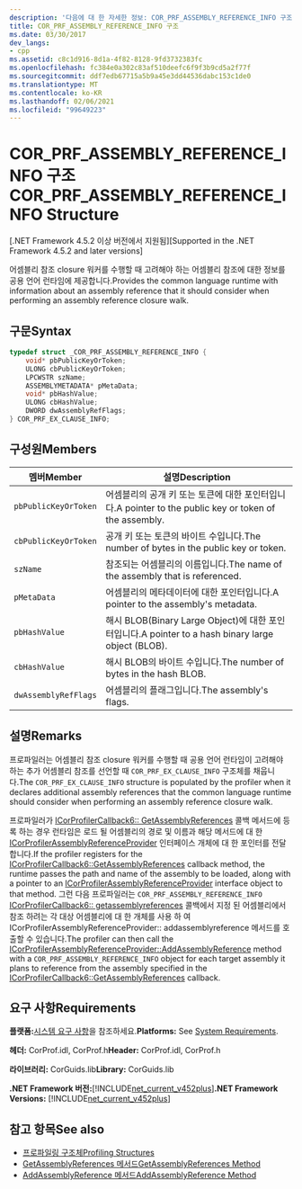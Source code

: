 ```yaml
---
description: '다음에 대 한 자세한 정보: COR_PRF_ASSEMBLY_REFERENCE_INFO 구조체'
title: COR_PRF_ASSEMBLY_REFERENCE_INFO 구조
ms.date: 03/30/2017
dev_langs:
- cpp
ms.assetid: c8c1d916-8d1a-4f82-8128-9fd3732383fc
ms.openlocfilehash: fc384e0a302c83af510deefc6f9f3b9cd5a2f77f
ms.sourcegitcommit: ddf7edb67715a5b9a45e3dd44536dabc153c1de0
ms.translationtype: MT
ms.contentlocale: ko-KR
ms.lasthandoff: 02/06/2021
ms.locfileid: "99649223"
---
```

# <a name="cor_prf_assembly_reference_info-structure"></a><span data-ttu-id="b3fb2-103">COR_PRF_ASSEMBLY_REFERENCE_INFO 구조</span><span class="sxs-lookup"><span data-stu-id="b3fb2-103">COR_PRF_ASSEMBLY_REFERENCE_INFO Structure</span></span>

<span data-ttu-id="b3fb2-104">[.NET Framework 4.5.2 이상 버전에서 지원됨]</span><span class="sxs-lookup"><span data-stu-id="b3fb2-104">[Supported in the .NET Framework 4.5.2 and later versions]</span></span>  
  
 <span data-ttu-id="b3fb2-105">어셈블리 참조 closure 워커를 수행할 때 고려해야 하는 어셈블리 참조에 대한 정보를 공용 언어 런타임에 제공합니다.</span><span class="sxs-lookup"><span data-stu-id="b3fb2-105">Provides the common language runtime with information about an assembly reference that it should consider when performing an assembly reference closure walk.</span></span>  
  
## <a name="syntax"></a><span data-ttu-id="b3fb2-106">구문</span><span class="sxs-lookup"><span data-stu-id="b3fb2-106">Syntax</span></span>  
  
```cpp  
typedef struct _COR_PRF_ASSEMBLY_REFERENCE_INFO {  
    void* pbPublicKeyOrToken;  
    ULONG cbPublicKeyOrToken;  
    LPCWSTR szName;  
    ASSEMBLYMETADATA* pMetaData;  
    void* pbHashValue;  
    ULONG cbHashValue;  
    DWORD dwAssemblyRefFlags;  
} COR_PRF_EX_CLAUSE_INFO;  
```  
  
## <a name="members"></a><span data-ttu-id="b3fb2-107">구성원</span><span class="sxs-lookup"><span data-stu-id="b3fb2-107">Members</span></span>  
  
|<span data-ttu-id="b3fb2-108">멤버</span><span class="sxs-lookup"><span data-stu-id="b3fb2-108">Member</span></span>|<span data-ttu-id="b3fb2-109">설명</span><span class="sxs-lookup"><span data-stu-id="b3fb2-109">Description</span></span>|  
|------------|-----------------|  
|`pbPublicKeyOrToken`|<span data-ttu-id="b3fb2-110">어셈블리의 공개 키 또는 토큰에 대한 포인터입니다.</span><span class="sxs-lookup"><span data-stu-id="b3fb2-110">A pointer to the public key or token of the assembly.</span></span>|  
|`cbPublicKeyOrToken`|<span data-ttu-id="b3fb2-111">공개 키 또는 토큰의 바이트 수입니다.</span><span class="sxs-lookup"><span data-stu-id="b3fb2-111">The number of bytes in the public key or token.</span></span>|  
|`szName`|<span data-ttu-id="b3fb2-112">참조되는 어셈블리의 이름입니다.</span><span class="sxs-lookup"><span data-stu-id="b3fb2-112">The name of the assembly that is referenced.</span></span>|  
|`pMetaData`|<span data-ttu-id="b3fb2-113">어셈블리의 메타데이터에 대한 포인터입니다.</span><span class="sxs-lookup"><span data-stu-id="b3fb2-113">A pointer to the assembly's metadata.</span></span>|  
|`pbHashValue`|<span data-ttu-id="b3fb2-114">해시 BLOB(Binary Large Object)에 대한 포인터입니다.</span><span class="sxs-lookup"><span data-stu-id="b3fb2-114">A pointer to a hash binary large object (BLOB).</span></span>|  
|`cbHashValue`|<span data-ttu-id="b3fb2-115">해시 BLOB의 바이트 수입니다.</span><span class="sxs-lookup"><span data-stu-id="b3fb2-115">The number of bytes in the hash BLOB.</span></span>|  
|`dwAssemblyRefFlags`|<span data-ttu-id="b3fb2-116">어셈블리의 플래그입니다.</span><span class="sxs-lookup"><span data-stu-id="b3fb2-116">The assembly's flags.</span></span>|  
  
## <a name="remarks"></a><span data-ttu-id="b3fb2-117">설명</span><span class="sxs-lookup"><span data-stu-id="b3fb2-117">Remarks</span></span>  

 <span data-ttu-id="b3fb2-118">프로파일러는 어셈블리 참조 closure 워커를 수행할 때 공용 언어 런타임이 고려해야 하는 추가 어셈블리 참조를 선언할 때 `COR_PRF_EX_CLAUSE_INFO` 구조체를 채웁니다.</span><span class="sxs-lookup"><span data-stu-id="b3fb2-118">The `COR_PRF_EX_CLAUSE_INFO` structure is populated by the profiler when it declares additional assembly references that the common language runtime should consider when performing an assembly reference closure walk.</span></span>  
  
 <span data-ttu-id="b3fb2-119">프로파일러가 [ICorProfilerCallback6:: GetAssemblyReferences](icorprofilercallback6-getassemblyreferences-method.md) 콜백 메서드에 등록 하는 경우 런타임은 로드 될 어셈블리의 경로 및 이름과 해당 메서드에 대 한 [ICorProfilerAssemblyReferenceProvider](icorprofilerassemblyreferenceprovider-interface.md) 인터페이스 개체에 대 한 포인터를 전달 합니다.</span><span class="sxs-lookup"><span data-stu-id="b3fb2-119">If the profiler registers for the [ICorProfilerCallback6::GetAssemblyReferences](icorprofilercallback6-getassemblyreferences-method.md) callback method, the runtime passes the path and name of the assembly to be loaded, along with a pointer to an [ICorProfilerAssemblyReferenceProvider](icorprofilerassemblyreferenceprovider-interface.md) interface object to that method.</span></span> <span data-ttu-id="b3fb2-120">그런 다음 프로파일러는 [](icorprofilerassemblyreferenceprovider-addassemblyreference-method.md) `COR_PRF_ASSEMBLY_REFERENCE_INFO` [ICorProfilerCallback6:: getassemblyreferences](icorprofilercallback6-getassemblyreferences-method.md) 콜백에서 지정 된 어셈블리에서 참조 하려는 각 대상 어셈블리에 대 한 개체를 사용 하 여 ICorProfilerAssemblyReferenceProvider:: addassemblyreference 메서드를 호출할 수 있습니다.</span><span class="sxs-lookup"><span data-stu-id="b3fb2-120">The profiler can then call the [ICorProfilerAssemblyReferenceProvider::AddAssemblyReference](icorprofilerassemblyreferenceprovider-addassemblyreference-method.md) method with a `COR_PRF_ASSEMBLY_REFERENCE_INFO` object for each target assembly it plans to reference from the assembly specified in the [ICorProfilerCallback6::GetAssemblyReferences](icorprofilercallback6-getassemblyreferences-method.md) callback.</span></span>  
  
## <a name="requirements"></a><span data-ttu-id="b3fb2-121">요구 사항</span><span class="sxs-lookup"><span data-stu-id="b3fb2-121">Requirements</span></span>  

 <span data-ttu-id="b3fb2-122">**플랫폼:**[시스템 요구 사항](../../get-started/system-requirements.md)을 참조하세요.</span><span class="sxs-lookup"><span data-stu-id="b3fb2-122">**Platforms:** See [System Requirements](../../get-started/system-requirements.md).</span></span>  
  
 <span data-ttu-id="b3fb2-123">**헤더:** CorProf.idl, CorProf.h</span><span class="sxs-lookup"><span data-stu-id="b3fb2-123">**Header:** CorProf.idl, CorProf.h</span></span>  
  
 <span data-ttu-id="b3fb2-124">**라이브러리:** CorGuids.lib</span><span class="sxs-lookup"><span data-stu-id="b3fb2-124">**Library:** CorGuids.lib</span></span>  
  
 <span data-ttu-id="b3fb2-125">**.NET Framework 버전:**[!INCLUDE[net_current_v452plus](../../../../includes/net-current-v452plus-md.md)]</span><span class="sxs-lookup"><span data-stu-id="b3fb2-125">**.NET Framework Versions:** [!INCLUDE[net_current_v452plus](../../../../includes/net-current-v452plus-md.md)]</span></span>  
  
## <a name="see-also"></a><span data-ttu-id="b3fb2-126">참고 항목</span><span class="sxs-lookup"><span data-stu-id="b3fb2-126">See also</span></span>

- [<span data-ttu-id="b3fb2-127">프로파일링 구조체</span><span class="sxs-lookup"><span data-stu-id="b3fb2-127">Profiling Structures</span></span>](profiling-structures.md)
- [<span data-ttu-id="b3fb2-128">GetAssemblyReferences 메서드</span><span class="sxs-lookup"><span data-stu-id="b3fb2-128">GetAssemblyReferences Method</span></span>](icorprofilercallback6-getassemblyreferences-method.md)
- [<span data-ttu-id="b3fb2-129">AddAssemblyReference 메서드</span><span class="sxs-lookup"><span data-stu-id="b3fb2-129">AddAssemblyReference Method</span></span>](icorprofilerassemblyreferenceprovider-addassemblyreference-method.md)
